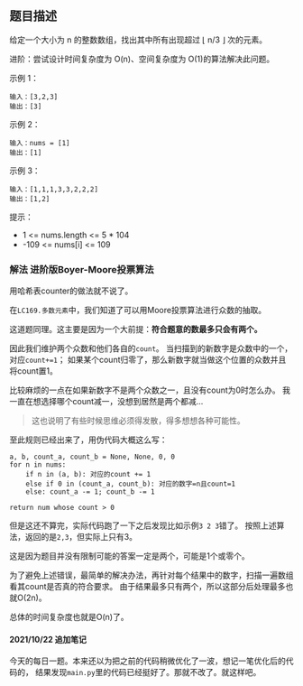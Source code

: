 ## 题目描述
给定一个大小为 n 的整数数组，找出其中所有出现超过 ⌊ n/3 ⌋ 次的元素。

进阶：尝试设计时间复杂度为 O(n)、空间复杂度为 O(1)的算法解决此问题。

示例 1：
```
输入：[3,2,3]
输出：[3]
```
示例 2：
```
输入：nums = [1]
输出：[1]
```
示例 3：
```
输入：[1,1,1,3,3,2,2,2]
输出：[1,2]
```

提示：
- 1 <= nums.length <= 5 * 104
- -109 <= nums[i] <= 109

### 解法 进阶版Boyer-Moore投票算法
用哈希表counter的做法就不说了。

在`LC169.多数元素`中，我们知道了可以用Moore投票算法进行众数的抽取。

这道题同理。这主要是因为一个大前提：**符合题意的数最多只会有两个。**

因此我们维护两个众数和他们各自的`count`。
当扫描到的新数字是众数中的一个，对应`count+=1`；
如果某个count归零了，那么新数字就当做这个位置的众数并且将count置1。

比较麻烦的一点在如果新数字不是两个众数之一，且没有count为0时怎么办。
我一直在想选择哪个count减一，没想到居然是两个都减…
>这也说明了有些时候思维必须得发散，得多想想各种可能性。

至此规则已经出来了，用伪代码大概这么写：
```text
a, b, count_a, count_b = None, None, 0, 0
for n in nums:
    if n in (a, b): 对应的count += 1
    else if 0 in (count_a, count_b): 对应的数字=n且count=1
    else: count_a -= 1; count_b -= 1

return num whose count > 0
```

但是这还不算完，实际代码跑了一下之后发现比如示例`3 2 3`错了。
按照上述算法，返回的是`2,3`，但实际上只有3。

这是因为题目并没有限制可能的答案一定是两个，可能是1个或零个。

为了避免上述错误，最简单的解决办法，再针对每个结果中的数字，扫描一遍数组看其count是否真的符合要求。
由于结果最多只有两个，所以这部分后处理最多也就O(2n)。

总体的时间复杂度也就是O(n)了。

#### 2021/10/22 追加笔记
今天的每日一题。本来还以为把之前的代码稍微优化了一波，想记一笔优化后的代码的，
结果发现`main.py`里的代码已经挺好了。那就不改了。就这样吧。